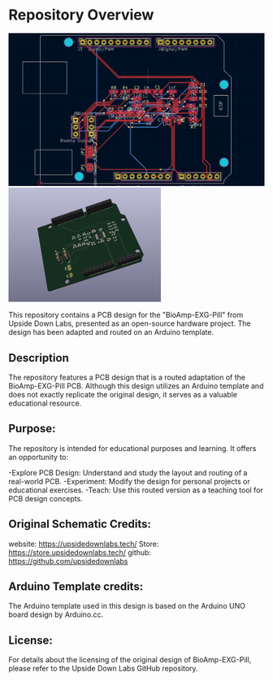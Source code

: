 # Repository Overview


<img src="https://github.com/KushalVenX/BioAmp-Ard-PCBD/blob/main/IMAGES/Routing.png" width="600" />  <img src="https://github.com/KushalVenX/BioAmp-Ard-PCBD/blob/main/IMAGES/3Dview.png" width="300" />


This repository contains a PCB design for the "BioAmp-EXG-Pill" from Upside Down Labs, presented as an open-source hardware project. The design has been adapted and routed on an Arduino template.

## Description


The repository features a PCB design that is a routed adaptation of the BioAmp-EXG-Pill PCB. Although this design utilizes an Arduino template and does not exactly replicate the original design, it serves as a valuable educational resource.

## Purpose:

The repository is intended for educational purposes and learning. It offers an opportunity to:

-Explore PCB Design: Understand and study the layout and routing of a real-world PCB.
-Experiment: Modify the design for personal projects or educational exercises.
-Teach: Use this routed version as a teaching tool for PCB design concepts.

## Original Schematic Credits:

website: https://upsidedownlabs.tech/
Store: https://store.upsidedownlabs.tech/
github: https://github.com/upsidedownlabs

## Arduino Template credits:


The Arduino template used in this design is based on the Arduino UNO board design by Arduino.cc.

## License:

For details about the licensing of the original design of BioAmp-EXG-Pill, please refer to the Upside Down Labs GitHub repository.

